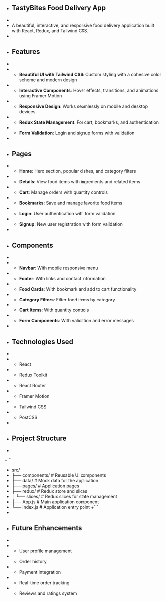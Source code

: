 
+ ## TastyBites Food Delivery App
+
+    A beautiful, interactive, and responsive food delivery application built with React, Redux, and Tailwind CSS.
+
+ ## Features
+
+  - **Beautiful UI with Tailwind CSS**: Custom styling with a cohesive color scheme and modern design
+  - **Interactive Components**: Hover effects, transitions, and animations using Framer Motion
+  - **Responsive Design**: Works seamlessly on mobile and desktop devices
+  - **Redux State Management**: For cart, bookmarks, and authentication
+  - **Form Validation**: Login and signup forms with validation
+
+ ## Pages
+
  - **Home**: Hero section, popular dishes, and category filters
+ - **Details**: View food items with ingredients and related items
+ - **Cart**: Manage orders with quantity controls
+ - **Bookmarks**: Save and manage favorite food items
+ - **Login**: User authentication with form validation
+ - **Signup**: New user registration with form validation
+
+ ## Components
+
+ - **Navbar**: With mobile responsive menu
+ - **Footer**: With links and contact information
+ - **Food Cards**: With bookmark and add to cart functionality
+ - **Category Filters**: Filter food items by category
+ - **Cart Items**: With quantity controls
+ - **Form Components**: With validation and error messages
+
+ ## Technologies Used
+
+ - React
+ - Redux Toolkit
+ - React Router
+ - Framer Motion
+ - Tailwind CSS
+ - PostCSS
+
+ ## Project Structure
+ 
+```
+ src/
+ ├── components/       # Reusable UI components
+ ├── data/             # Mock data for the application
+ ├── pages/            # Application pages
+ ├── redux/            # Redux store and slices
+ │   └── slices/       # Redux slices for state management
+ ├── App.js            # Main application component
+ └── index.js          # Application entry point
+```
+
+ ## Future Enhancements
+
+ - User profile management
+ - Order history
+ - Payment integration
+ - Real-time order tracking
+ - Reviews and ratings system
